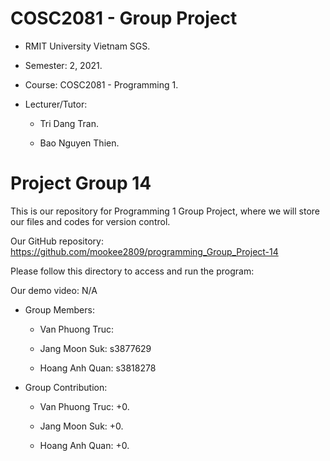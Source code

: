 # COSC2081 - Group Project

* RMIT University Vietnam SGS.

* Semester: 2, 2021.

* Course: COSC2081 - Programming 1.

* Lecturer/Tutor:

	* Tri Dang Tran.

	* Bao Nguyen Thien.

# Project Group 14 

This is our repository for Programming 1 Group Project, where we will store our files and codes for version control.

Our GitHub repository:
https://github.com/mookee2809/programming_Group_Project-14

Please follow this directory to access and run the program:

Our demo video: N/A

* Group Members:

	* Van Phuong Truc: 

	* Jang Moon Suk: s3877629

	* Hoang Anh Quan: s3818278

* Group Contribution:

	* Van Phuong Truc: +0.

	* Jang Moon Suk: +0.

	* Hoang Anh Quan: +0.

